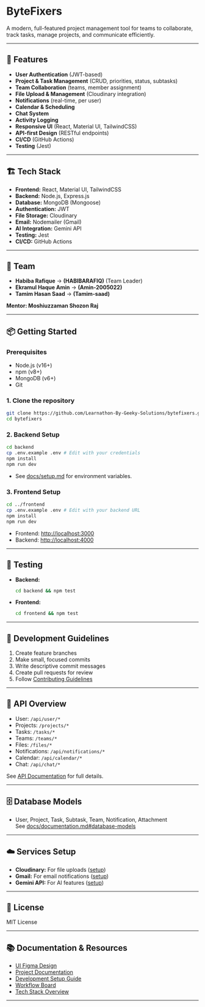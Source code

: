 # ByteFixers

A modern, full-featured project management tool for teams to collaborate, track tasks, manage projects, and communicate efficiently.

---

## 🚀 Features

- **User Authentication** (JWT-based)
- **Project & Task Management** (CRUD, priorities, status, subtasks)
- **Team Collaboration** (teams, member assignment)
- **File Upload & Management** (Cloudinary integration)
- **Notifications** (real-time, per user)
- **Calendar & Scheduling**
- **Chat System**
- **Activity Logging**
- **Responsive UI** (React, Material UI, TailwindCSS)
- **API-first Design** (RESTful endpoints)
- **CI/CD** (GitHub Actions)
- **Testing** (Jest)

---

## 🏗️ Tech Stack

- **Frontend:** React, Material UI, TailwindCSS
- **Backend:** Node.js, Express.js
- **Database:** MongoDB (Mongoose)
- **Authentication:** JWT
- **File Storage:** Cloudinary
- **Email:** Nodemailer (Gmail)
- **AI Integration:** Gemini API
- **Testing:** Jest
- **CI/CD:** GitHub Actions

---

## 👥 Team

- **Habiba Rafique** -> **(HABIBARAFIQ)** (Team Leader)
- **Ekramul Haque Amin** -> **(Amin-2005022)**
- **Tamim Hasan Saad** -> **(Tamim-saad)**

**Mentor: Moshiuzzaman Shozon Raj**

---

## 📦 Getting Started

### Prerequisites

- Node.js (v16+)
- npm (v8+)
- MongoDB (v6+)
- Git

### 1. Clone the repository

```bash
git clone https://github.com/Learnathon-By-Geeky-Solutions/bytefixers.git
cd bytefixers
```

### 2. Backend Setup

```bash
cd backend
cp .env.example .env # Edit with your credentials
npm install
npm run dev
```
- See [docs/setup.md](docs/setup.md) for environment variables.

### 3. Frontend Setup

```bash
cd ../frontend
cp .env.example .env # Edit with your backend URL
npm install
npm run dev
```

- Frontend: [http://localhost:3000](http://localhost:3000)
- Backend: [http://localhost:4000](http://localhost:4000)

---

## 🧪 Testing

- **Backend:**  
  ```bash
  cd backend && npm test
  ```
- **Frontend:**  
  ```bash
  cd frontend && npm test
  ```

---

## 📝 Development Guidelines

1. Create feature branches
2. Make small, focused commits
3. Write descriptive commit messages
4. Create pull requests for review
5. Follow [Contributing Guidelines](CONTRIBUTING.md)

---

## 📡 API Overview

- User: `/api/user/*`
- Projects: `/projects/*`
- Tasks: `/tasks/*`
- Teams: `/teams/*`
- Files: `/files/*`
- Notifications: `/api/notifications/*`
- Calendar: `/api/calendar/*`
- Chat: `/api/chat/*`

See [API Documentation](docs/documentation.md#api-documentation) for full details.

---

## 🗄️ Database Models

- User, Project, Task, Subtask, Team, Notification, Attachment  
  See [docs/documentation.md#database-models](docs/documentation.md#database-models)

---

## ☁️ Services Setup

- **Cloudinary:** For file uploads ([setup](docs/setup.md#cloudinary-setup))
- **Gmail:** For email notifications ([setup](docs/setup.md#email-configuration-gmail))
- **Gemini API:** For AI features ([setup](docs/setup.md#gemini-api-setup-ai-chatbot))

---

## 📜 License

MIT License

---

## 📚 Documentation & Resources

- [UI Figma Design](https://www.figma.com/design/Up4Tppn2Zn5hMDaaXqWHox/Untitled?node-id=0-1&m=dev&t=MPJc5E4z9Nrk1n3Z-1/)
- [Project Documentation](docs/documentation.md)
- [Development Setup Guide](docs/setup.md)
- [Workflow Board](workflow.md)
- [Tech Stack Overview](teck_stack.pdf)

---